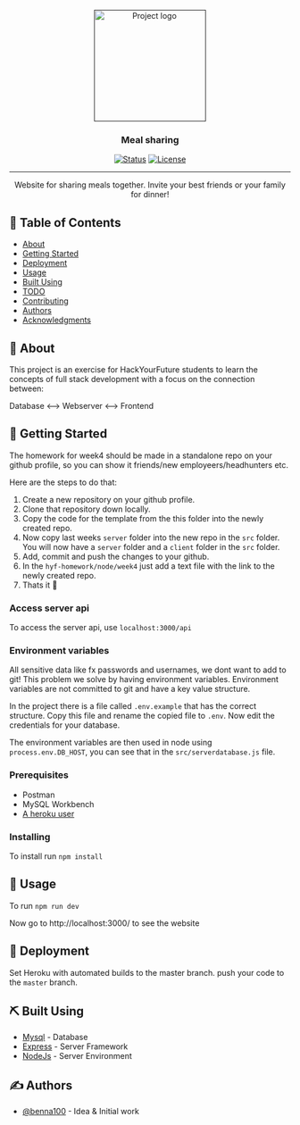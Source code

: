 <p align="center">
  <a href="" rel="noopener">
 <img width=200px height=200px src="https://www.hackyourfuture.dk/static/logo-dark.svg" alt="Project logo"></a>
</p>

<h3 align="center">Meal sharing</h3>

<div align="center">

  [![Status](https://img.shields.io/badge/status-active-success.svg)]()
  [![License](https://img.shields.io/badge/license-MIT-blue.svg)](/LICENSE)

</div>

---

<p align="center"> Website for sharing meals together. Invite your best friends or your family for dinner!
    <br> 
</p>

## 📝 Table of Contents
- [About](#about)
- [Getting Started](#getting_started)
- [Deployment](#deployment)
- [Usage](#usage)
- [Built Using](#built_using)
- [TODO](../TODO.md)
- [Contributing](../CONTRIBUTING.md)
- [Authors](#authors)
- [Acknowledgments](#acknowledgement)

## 🧐 About <a name = "about"></a>
This project is an exercise for HackYourFuture students to learn the concepts of full stack development with a focus on the connection between:

Database <--> Webserver <--> Frontend

## 🏁 Getting Started <a name = "getting_started"></a>
The homework for week4 should be made in a standalone repo on your github profile, so you can show it friends/new employeers/headhunters etc. 

Here are the steps to do that:

1. Create a new repository on your github profile. 
2. Clone that repository down locally. 
3. Copy the code for the template from the this folder into the newly created repo. 
4. Now copy last weeks `server` folder into the new repo in the `src` folder. You will now have a `server` folder and a `client` folder in the `src` folder.
5. Add, commit and push the changes to your github.
6. In the `hyf-homework/node/week4` just add a text file with the link to the newly created repo.
7. Thats it 🎉

### Access server api
To access the server api, use `localhost:3000/api`

### Environment variables
All sensitive data like fx passwords and usernames, we dont want to add to git! This problem we solve by having environment variables. Environment variables are not committed to git and have a key value structure. 

In the project there is a file called `.env.example` that has the correct structure. Copy this file and rename the copied file to `.env`. Now edit the credentials for your database.

The environment variables are then used in node using `process.env.DB_HOST`, you can see that in the `src/serverdatabase.js` file. 

### Prerequisites
- Postman
- MySQL Workbench
- [A heroku user](https://heroku.com) 

### Installing
To install run `npm install`

## 🎈 Usage <a name="usage"></a>
To run `npm run dev`

Now go to http://localhost:3000/ to see the website

## 🚀 Deployment <a name = "deployment"></a>
Set Heroku with automated builds to the master branch.  push your code to the `master` branch. 

## ⛏️ Built Using <a name = "built_using"></a>
- [Mysql](https://www.npmjs.com/package/mysql) - Database
- [Express](https://expressjs.com/) - Server Framework
- [NodeJs](https://nodejs.org/en/) - Server Environment

## ✍️ Authors <a name = "authors"></a>
- [@benna100](https://github.com/benna100) - Idea & Initial work
